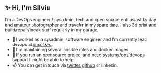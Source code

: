 ## ✨ Hi, I'm Silviu

I’m a DevOps engineer / sysadmin, tech and open source enthusiast by day and amateur photographer and traveler in my spare time. I also 3d print and build/repair/break stuff regularly in my garage.

- 🔭 I worked as a sysadmin, software engineer and I'm currently lead devops at [smartkyc](https://wwww.smartkyc.com).
- 🌱 I'm maintaining several ansible roles and docker images.
- 👯 If you run an opensource project and need systems/ops/devops support I might be able to help.
- 📫 You can get in touch via [twitter](https://twitter.com/filviu), [github](https://github.com/filviu/filviu/issues) or linkedin.

<!--
**filviu/filviu** is a ✨ _special_ ✨ repository because its `README.md` (this file) appears on your GitHub profile.

Here are some ideas to get you started:

- 🔭 I’m currently working on ...
- 🌱 I’m currently learning ...
- 👯 I’m looking to collaborate on ...
- 🤔 I’m looking for help with ...
- 💬 Ask me about ...
- 📫 How to reach me: ...
- 😄 Pronouns: ...
- ⚡ Fun fact: ...
-->
